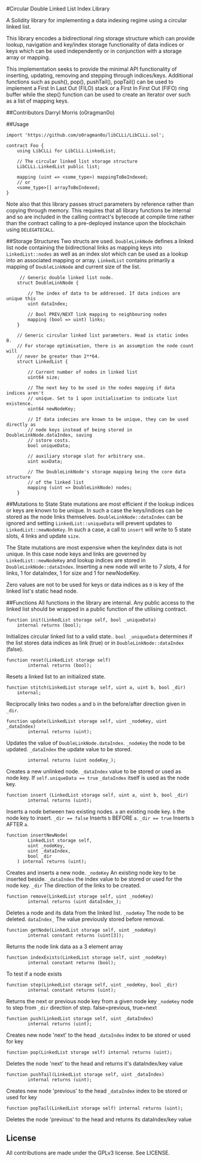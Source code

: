 #Circular Double Linked List Index Library

A Solidity library for implementing a data indexing regime using a circular linked list.

This library encodes a bidirectional ring storage structure which can provide lookup, navigation and key/index storage functionality of data indices or keys which can be used independently or in conjunction with a storage array or mapping.

This implementation seeks to provide the minimal API functionality of inserting, updating, removing and stepping through indices/keys.  Additional functions such as push(), pop(), pushTail(), popTail() can be used to implement a First In Last Out (FILO) stack or a First In First Out (FIFO) ring buffer while the step() function can be used to create an iterator over such as a list of mapping keys.

##Contributors
Darryl Morris (o0ragman0o)

##Usage
```
import 'https://github.com/o0ragman0o/libCLLi/LibCLLi.sol';

contract Foo {
    using LibCLLi for LibCLLi.LinkedList;

    // The circular linked list storage structure
    LibCLLi.LinkedList public list;

    mapping (uint => <some_type>) mappingToBeIndexed;
    // or
    <some_type>[] arrayToBeIndexed;
}
```

Note also that this library passes struct parameters by reference rather than copying through memory. This requires that all library functions be internal and so are included in the calling contract's bytecode at compile time rather than the contract calling to a pre-deployed instance upon the blockchain using `DELEGATECALL`.

##Storage Structures
Two structs are used. `DoubleLinkNode` defines a linked list node containing the bidirectional links as mapping keys into `LinkedList::nodes` as well as an index slot which can be used as a lookup into an associated mapping or array.
`LinkedList` contains primarily a mapping of `DoubleLinkNode` and current size of the list.

```
     // Generic double linked list node.
    struct DoubleLinkNode {

        // The index of data to be addressed. If data indices are unique this
        uint dataIndex;

        // Bool PREV/NEXT link mapping to neighbouring nodes
        mapping (bool => uint) links;
    }
    
    // Generic circular linked list parameters. Head is static index 0.
    // For storage optimisation, there is an assumption the node count will
    // never be greater than 2**64.
    struct LinkedList {

        // Current number of nodes in linked list
        uint64 size;

        // The next key to be used in the nodes mapping if data indices aren't
        // unique. Set to 1 upon initialisation to indicate list existence.
        uint64 newNodeKey;

        // If data indecies are known to be unique, they can be used directly as
        // node keys instead of being stored in DoubleLinkNode.dataIndex, saving
        // sstore costs.
        bool uniqueData;

        // auxiliary storage slot for arbitrary use.
        uint auxData;

        // The DoubleLinkNode's storage mapping being the core data structure
        // of the linked list
        mapping (uint => DoubleLinkNode) nodes;
    }
```

##Mutations to State
State mutations are most efficient if the lookup indices or keys are known to be unique.  In such a case the keys/indices can be stored as the node links themselves. `DoubleLinkNode::dataIndex` can be ignored and setting `LinkedList::uniqueData` will prevent updates to `LinkedList::newNodeKey`. In such a case, a call to `insert` will write to 5 state slots, 4 links and update `size`.

The State mutations are most expensive when the key/index data is not unique. In this case node keys and links are governed by `LinkedList::newNodeKey` and lookup indices are stored in `DoubleLinkNode::dataIndex`. Inserting a new node will write to 7 slots, 4 for links, 1 for dataIndex, 1 for size and 1 for
newNodeKey.

Zero values are not to be used for keys or data indices as `0` is key of the linked list's static head node.


##Functions
All functions in the library are internal.  Any public access to the linked list should be wrapped in a public function of the utilising contract.

```
function init(LinkedList storage self, bool _uniqueData)
    internal returns (bool);
```
Initializes circular linked list to a valid state..
`bool _uniqueData` determines if the list stores data indices as link (true) or
in `DoubleLinkNode::dataIndex` (false).

```
function reset(LinkedList storage self)
        internal returns (bool);
```
Resets a linked list to an initialized state.

```
function stitch(LinkedList storage self, uint a, uint b, bool _dir)
    internal;
```
Reciprocally links two nodes `a` and `b` in the before/after direction given in `_dir`.

```
function update(LinkedList storage self, uint _nodeKey, uint _dataIndex)
        internal returns (uint);
```
Updates the value of `DoubleLinkNode.dataIndex`.
`_nodeKey` the node to be updated.
`_dataIndex` the update value to be stored.
``` function newNode(LinkedList storage self, uint _dataIndex)
        internal returns (uint nodeKey_);
```
Creates a new unlinked node.
`_dataIndex` value to be stored or used as node key. If `self.uniqueData == true` `_dataIndex` itself is used as the node key.

```
function insert (LinkedList storage self, uint a, uint b, bool _dir)
        internal returns (uint);
```
Inserts a node between two existing nodes.
`a` an existing node key.
`b` the node key to insert.
`_dir == false`  Inserts `b` BEFORE `a`.
`_dir == true`   Inserts `b` AFTER `a`.

```
function insertNewNode(
        LinkedList storage self,
        uint _nodeKey,
        uint _dataIndex,
        bool _dir
    ) internal returns (uint);
```
Creates and inserts a new node.
`_nodeKey` An existing node key to be inserted beside.
`_dataIndex` the index value to be stored or used for the node key.
`_dir` The direction of the links to be created.

```
function remove(LinkedList storage self, uint _nodeKey)
        internal returns (uint dataIndex_);
```
Deletes a node and its data from the linked list.
`_nodeKey` The node to be deleted.
`dataIndex_` The value previously stored before removal.

```
function getNode(LinkedList storage self, uint _nodeKey)
        internal constant returns (uint[3]);
```
Returns the node link data as a 3 element array

```
function indexExists(LinkedList storage self, uint _nodeKey)
        internal constant returns (bool);
```
To test if a node exists

```
function step(LinkedList storage self, uint _nodeKey, bool _dir)
        internal constant returns (uint);
```
Returns the next or previous node key from a given node key
`_nodeKey` node to step from
`_dir` direction of step. false=previous, true=next

```
function push(LinkedList storage self, uint _dataIndex)
        internal returns (uint);
```
Creates new node 'next' to the head
`_dataIndex` index to be stored or used for key

```
function pop(LinkedList storage self) internal returns (uint);
```
Deletes the node 'next' to the head and returns it's dataIndex/key value

```
function pushTail(LinkedList storage self, uint _dataIndex)
        internal returns (uint);
```
Creates new node 'previous' to the head
`_dataIndex` index to be stored or used for key

```
function popTail(LinkedList storage self) internal returns (uint);
```
Deletes the node 'previous' to the head and returns its dataIndex/key value


## License
All contributions are made under the GPLv3 license. See LICENSE.